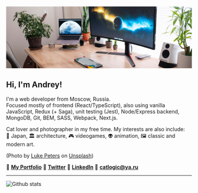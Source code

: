 ![Header](./setup.jpg)

## Hi, I'm Andrey!

I'm a web developer from Moscow, Russia.    
Focused mostly of frontend (React/TypeScript), also using vanilla JavaScript, Redux (+ Saga), unit testing (Jest), Node/Express backend, MongoDB, Git, BEM, SASS, Webpack, Next.js. 

Cat lover and photographer in my free time. My interests are also include:  
🏯 Japan, 🏛 architecture, 🎮 videogames, 👽 animation, 🖼 classic and modern art.

(Photo by <a href="https://unsplash.com/@lukepeters?utm_source=unsplash&amp;utm_medium=referral&amp;utm_content=creditCopyText">Luke Peters</a> on <a href="https://unsplash.com/s/photos/monitors?utm_source=unsplash&amp;utm_medium=referral&amp;utm_content=creditCopyText">Unsplash</a>)

💠 [**My Portfolio**](https://catlogic.ru/) 💠 [**Twitter**](https://twitter.com/cat__logic) 💠 [**LinkedIn**](https://www.linkedin.com/in/cat-logic/) 💠 **catlogic@ya.ru**

---
![Github stats](https://github-readme-stats.vercel.app/api?username=cat-street&show_icons=true&include_all_commits=true&count_private=true&bg_color=8ab27e&title_color=fff0d3&icon_color=c2663f&text_color=333&hide_border=true&hide_rank=true)
